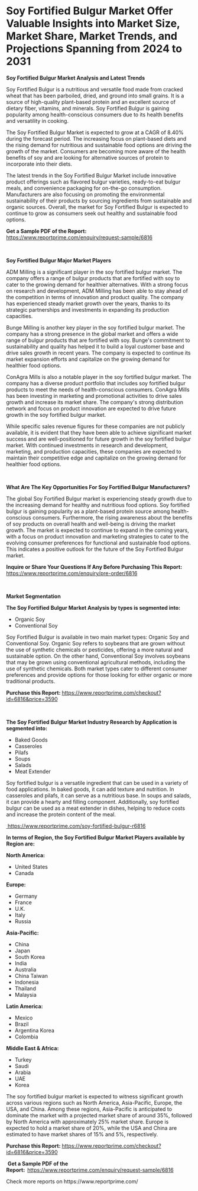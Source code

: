 <p><h1>Soy Fortified Bulgur Market Offer Valuable Insights into Market Size, Market Share, Market Trends, and Projections Spanning from 2024 to 2031</h1></p><p><strong>Soy Fortified Bulgur Market Analysis and Latest Trends</strong></p>
<p><p>Soy Fortified Bulgur is a nutritious and versatile food made from cracked wheat that has been parboiled, dried, and ground into small grains. It is a source of high-quality plant-based protein and an excellent source of dietary fiber, vitamins, and minerals. Soy Fortified Bulgur is gaining popularity among health-conscious consumers due to its health benefits and versatility in cooking.</p><p>The Soy Fortified Bulgur Market is expected to grow at a CAGR of 8.40% during the forecast period. The increasing focus on plant-based diets and the rising demand for nutritious and sustainable food options are driving the growth of the market. Consumers are becoming more aware of the health benefits of soy and are looking for alternative sources of protein to incorporate into their diets.</p><p>The latest trends in the Soy Fortified Bulgur Market include innovative product offerings such as flavored bulgur varieties, ready-to-eat bulgur meals, and convenience packaging for on-the-go consumption. Manufacturers are also focusing on promoting the environmental sustainability of their products by sourcing ingredients from sustainable and organic sources. Overall, the market for Soy Fortified Bulgur is expected to continue to grow as consumers seek out healthy and sustainable food options.</p></p>
<p><strong>Get a Sample PDF of the Report:&nbsp;</strong> <a href="https://www.reportprime.com/enquiry/request-sample/6816">https://www.reportprime.com/enquiry/request-sample/6816</a></p>
<p>&nbsp;</p>
<p><strong>Soy Fortified Bulgur Major Market Players</strong></p>
<p><p>ADM Milling is a significant player in the soy fortified bulgur market. The company offers a range of bulgur products that are fortified with soy to cater to the growing demand for healthier alternatives. With a strong focus on research and development, ADM Milling has been able to stay ahead of the competition in terms of innovation and product quality. The company has experienced steady market growth over the years, thanks to its strategic partnerships and investments in expanding its production capacities.</p><p>Bunge Milling is another key player in the soy fortified bulgur market. The company has a strong presence in the global market and offers a wide range of bulgur products that are fortified with soy. Bunge's commitment to sustainability and quality has helped it to build a loyal customer base and drive sales growth in recent years. The company is expected to continue its market expansion efforts and capitalize on the growing demand for healthier food options.</p><p>ConAgra Mills is also a notable player in the soy fortified bulgur market. The company has a diverse product portfolio that includes soy fortified bulgur products to meet the needs of health-conscious consumers. ConAgra Mills has been investing in marketing and promotional activities to drive sales growth and increase its market share. The company's strong distribution network and focus on product innovation are expected to drive future growth in the soy fortified bulgur market.</p><p>While specific sales revenue figures for these companies are not publicly available, it is evident that they have been able to achieve significant market success and are well-positioned for future growth in the soy fortified bulgur market. With continued investments in research and development, marketing, and production capacities, these companies are expected to maintain their competitive edge and capitalize on the growing demand for healthier food options.</p></p>
<p>&nbsp;</p>
<p><strong>What Are The Key Opportunities For Soy Fortified Bulgur Manufacturers?</strong></p>
<p><p>The global Soy Fortified Bulgur market is experiencing steady growth due to the increasing demand for healthy and nutritious food options. Soy fortified bulgur is gaining popularity as a plant-based protein source among health-conscious consumers. Furthermore, the rising awareness about the benefits of soy products on overall health and well-being is driving the market growth. The market is expected to continue to expand in the coming years, with a focus on product innovation and marketing strategies to cater to the evolving consumer preferences for functional and sustainable food options. This indicates a positive outlook for the future of the Soy Fortified Bulgur market.</p></p>
<p><strong>Inquire or Share Your Questions If Any Before Purchasing This Report:</strong> <a href="https://www.reportprime.com/enquiry/pre-order/6816">https://www.reportprime.com/enquiry/pre-order/6816</a></p>
<p>&nbsp;</p>
<p><strong>Market Segmentation</strong></p>
<p><strong>The Soy Fortified Bulgur Market Analysis by types is segmented into:</strong></p>
<p><ul><li>Organic Soy</li><li>Conventional Soy</li></ul></p>
<p><p>Soy Fortified Bulgur is available in two main market types: Organic Soy and Conventional Soy. Organic Soy refers to soybeans that are grown without the use of synthetic chemicals or pesticides, offering a more natural and sustainable option. On the other hand, Conventional Soy involves soybeans that may be grown using conventional agricultural methods, including the use of synthetic chemicals. Both market types cater to different consumer preferences and provide options for those looking for either organic or more traditional products.</p></p>
<p><strong>Purchase this Report:&nbsp;</strong><a href="https://www.reportprime.com/checkout?id=6816&price=3590">https://www.reportprime.com/checkout?id=6816&price=3590</a></p>
<p>&nbsp;</p>
<p><strong>The Soy Fortified Bulgur Market Industry Research by Application is segmented into:</strong></p>
<p><ul><li>Baked Goods</li><li>Casseroles</li><li>Pilafs</li><li>Soups</li><li>Salads</li><li>Meat Extender</li></ul></p>
<p><p>Soy fortified bulgur is a versatile ingredient that can be used in a variety of food applications. In baked goods, it can add texture and nutrition. In casseroles and pilafs, it can serve as a nutritious base. In soups and salads, it can provide a hearty and filling component. Additionally, soy fortified bulgur can be used as a meat extender in dishes, helping to reduce costs and increase the protein content of the meal.</p></p>
<p><a href="https://www.reportprime.com/soy-fortified-bulgur-r6816">&nbsp;https://www.reportprime.com/soy-fortified-bulgur-r6816</a></p>
<p><strong>In terms of Region, the Soy Fortified Bulgur Market Players available by Region are:</strong></p>
<p>
    <p> <strong> North America: </strong>
        <ul>
            <li>United States</li>
            <li>Canada</li>
        </ul>
        </p> 
    <p> <strong> Europe: </strong>
        <ul>
            <li>Germany</li>
            <li>France</li>
            <li>U.K.</li>
            <li>Italy</li>
            <li>Russia</li>
        </ul>
        </p> 
    <p> <strong> Asia-Pacific: </strong>
        <ul>
            <li>China</li>
            <li>Japan</li>
            <li>South Korea</li>
            <li>India</li>
            <li>Australia</li>
            <li>China Taiwan</li>
            <li>Indonesia</li>
            <li>Thailand</li>
            <li>Malaysia</li>
        </ul>
        </p> 
    <p> <strong> Latin America: </strong>
        <ul>
            <li>Mexico</li>
            <li>Brazil</li>
            <li>Argentina Korea</li>
            <li>Colombia</li>
        </ul>
        </p> 
    <p> <strong> Middle East & Africa: </strong>
        <ul>
            <li>Turkey</li>
            <li>Saudi</li>
            <li>Arabia</li>
            <li>UAE</li>
            <li>Korea</li>
        </ul>
    </p>
    </p>
<p><p>The soy fortified bulgur market is expected to witness significant growth across various regions such as North America, Asia-Pacific, Europe, the USA, and China. Among these regions, Asia-Pacific is anticipated to dominate the market with a projected market share of around 35%, followed by North America with approximately 25% market share. Europe is expected to hold a market share of 20%, while the USA and China are estimated to have market shares of 15% and 5%, respectively.</p></p>
<p><strong>Purchase this Report: </strong><a href="https://www.reportprime.com/checkout?id=6816&price=3590">https://www.reportprime.com/checkout?id=6816&price=3590</a></p>
<p>&nbsp;<strong>Get a Sample PDF of the Report:&nbsp;&nbsp;</strong><a href="https://www.reportprime.com/enquiry/request-sample/6816">https://www.reportprime.com/enquiry/request-sample/6816</a></p>
<p><strong></strong></p>
<p>Check more reports on https://www.reportprime.com/</p>